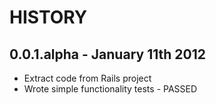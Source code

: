 HISTORY
=======

0.0.1.alpha - January 11th 2012
--------------------------
* Extract code from Rails project
* Wrote simple functionality tests - PASSED
